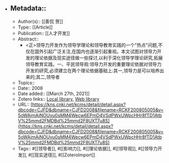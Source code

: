 - ## Metadata::
    - Author(s):: [[善侃 贺]]
    - Type:: [[Article]]
    - Publication:: [[人才开发]]
    - Abstract::
        - &lt;正&gt;领导力开发作为领导学理论和领导教育实践的一个"热点"问题,不仅在国外引起广泛关注,在国内也逐渐引起重视。本文试图对领导力开发的理论依据及现实途径做一些探讨,以利于深化领导学理论研究,拓展领导教育实践。一、平民领导观:领导力开发的重要理论依据对领导力开发的研究,必须建立在两个理论依据基础上:其一,领导力是可以培养出来的;其二,领导者
    - Topics:: 
    - Date:: 2008
    - Date added:: [[March 27th, 2021]]
    - Zotero links:: [Local library](zotero://select/library/items/X46HJWHR), [Web library](https://www.zotero.org/users/7147715/items/X46HJWHR)
    - URL:: [https://kns.cnki.net/kcms/detail/detail.aspx?dbcode=CJFD&dbname=CJFD2008&filename=RCKF200805005&v=5oWAjmAiNOUvu0sMM4Wecw6EPmD4VSdPWxUWpcHHr8fTD1AtbV%25mmd2FMDBd%25mmd2F8UXT7u8S](https://kns.cnki.net/kcms/detail/detail.aspx?dbcode=CJFD&dbname=CJFD2008&filename=RCKF200805005&v=5oWAjmAiNOUvu0sMM4Wecw6EPmD4VSdPWxUWpcHHr8fTD1AtbV%25mmd2FMDBd%25mmd2F8UXT7u8S)
    - Tags:: #[[领导者]], #[[影响力]], #[[理论依据]], #[[领导观]], #[[领导力开发]], #[[现实途径]], #[[ZoteroImport]]
